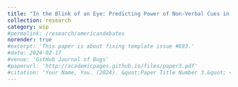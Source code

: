```yaml
---
title: "In the Blink of an Eye: Predicting Power of Non-Verbal Cues in Presidential Debates"
collection: research
category: wip
#permalink: /research/americandebates
norender: true
#excerpt: 'This paper is about fixing template issue #693.'
#date: 2024-02-17
#venue: 'GitHub Journal of Bugs'
#paperurl: 'http://academicpages.github.io/files/paper3.pdf'
#citation: 'Your Name, You. (2024). &quot;Paper Title Number 3.&quot; <i>GitHub Journal of Bugs</i>. 1(3).'
---
```

